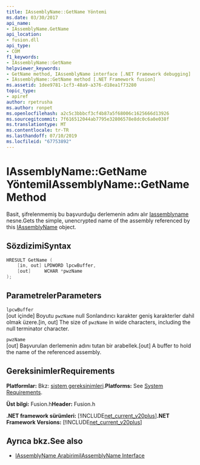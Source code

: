 ```yaml
---
title: IAssemblyName::GetName Yöntemi
ms.date: 03/30/2017
api_name:
- IAssemblyName.GetName
api_location:
- fusion.dll
api_type:
- COM
f1_keywords:
- IAssemblyName::GetName
helpviewer_keywords:
- GetName method, IAssemblyName interface [.NET Framework debugging]
- IAssemblyName::GetName method [.NET Framework fusion]
ms.assetid: 1dee9781-1cf3-48a9-a376-d18ea1f73280
topic_type:
- apiref
author: rpetrusha
ms.author: ronpet
ms.openlocfilehash: a2c5c3bbbcf3cf4b87a5f68006c1625666d13926
ms.sourcegitcommit: 7f616512044ab7795e32806578e8dc0c6a0e038f
ms.translationtype: MT
ms.contentlocale: tr-TR
ms.lasthandoff: 07/10/2019
ms.locfileid: "67753892"
---
```

# <a name="iassemblynamegetname-method"></a><span data-ttu-id="ab889-102">IAssemblyName::GetName Yöntemi</span><span class="sxs-lookup"><span data-stu-id="ab889-102">IAssemblyName::GetName Method</span></span>
<span data-ttu-id="ab889-103">Basit, şifrelenmemiş bu başvurduğu derlemenin adını alır [Iassemblyname](../../../../docs/framework/unmanaged-api/fusion/iassemblyname-interface.md) nesne.</span><span class="sxs-lookup"><span data-stu-id="ab889-103">Gets the simple, unencrypted name of the assembly referenced by this [IAssemblyName](../../../../docs/framework/unmanaged-api/fusion/iassemblyname-interface.md) object.</span></span>  
  
## <a name="syntax"></a><span data-ttu-id="ab889-104">Sözdizimi</span><span class="sxs-lookup"><span data-stu-id="ab889-104">Syntax</span></span>  
  
```cpp  
HRESULT GetName (  
    [in, out] LPDWORD lpcwBuffer,  
    [out]     WCHAR *pwzName  
);  
```  
  
## <a name="parameters"></a><span data-ttu-id="ab889-105">Parametreler</span><span class="sxs-lookup"><span data-stu-id="ab889-105">Parameters</span></span>  
 `lpcwBuffer`  
 <span data-ttu-id="ab889-106">[out içinde] Boyutu `pwzName` null Sonlandırıcı karakter geniş karakterler dahil olmak üzere.</span><span class="sxs-lookup"><span data-stu-id="ab889-106">[in, out] The size of `pwzName` in wide characters, including the null terminator character.</span></span>  
  
 `pwzName`  
 <span data-ttu-id="ab889-107">[out] Başvurulan derlemenin adını tutan bir arabellek.</span><span class="sxs-lookup"><span data-stu-id="ab889-107">[out] A buffer to hold the name of the referenced assembly.</span></span>  
  
## <a name="requirements"></a><span data-ttu-id="ab889-108">Gereksinimler</span><span class="sxs-lookup"><span data-stu-id="ab889-108">Requirements</span></span>  
 <span data-ttu-id="ab889-109">**Platformlar:** Bkz: [sistem gereksinimleri](../../../../docs/framework/get-started/system-requirements.md).</span><span class="sxs-lookup"><span data-stu-id="ab889-109">**Platforms:** See [System Requirements](../../../../docs/framework/get-started/system-requirements.md).</span></span>  
  
 <span data-ttu-id="ab889-110">**Üst bilgi:** Fusion.h</span><span class="sxs-lookup"><span data-stu-id="ab889-110">**Header:** Fusion.h</span></span>  
  
 <span data-ttu-id="ab889-111">**.NET framework sürümleri:** [!INCLUDE[net_current_v20plus](../../../../includes/net-current-v20plus-md.md)]</span><span class="sxs-lookup"><span data-stu-id="ab889-111">**.NET Framework Versions:** [!INCLUDE[net_current_v20plus](../../../../includes/net-current-v20plus-md.md)]</span></span>  
  
## <a name="see-also"></a><span data-ttu-id="ab889-112">Ayrıca bkz.</span><span class="sxs-lookup"><span data-stu-id="ab889-112">See also</span></span>

- [<span data-ttu-id="ab889-113">IAssemblyName Arabirimi</span><span class="sxs-lookup"><span data-stu-id="ab889-113">IAssemblyName Interface</span></span>](../../../../docs/framework/unmanaged-api/fusion/iassemblyname-interface.md)
